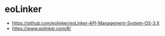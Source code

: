 # eoLinker

* https://github.com/eolinker/eoLinker-API-Management-System-OS-3.X
* https://www.eolinker.com/#/
